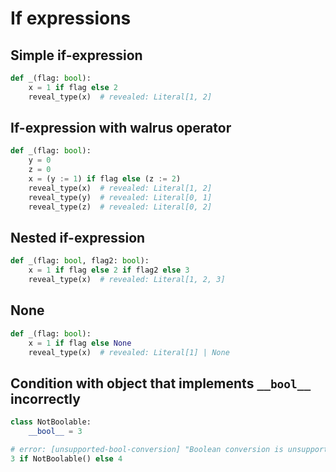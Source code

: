# If expressions

## Simple if-expression

```py
def _(flag: bool):
    x = 1 if flag else 2
    reveal_type(x)  # revealed: Literal[1, 2]
```

## If-expression with walrus operator

```py
def _(flag: bool):
    y = 0
    z = 0
    x = (y := 1) if flag else (z := 2)
    reveal_type(x)  # revealed: Literal[1, 2]
    reveal_type(y)  # revealed: Literal[0, 1]
    reveal_type(z)  # revealed: Literal[0, 2]
```

## Nested if-expression

```py
def _(flag: bool, flag2: bool):
    x = 1 if flag else 2 if flag2 else 3
    reveal_type(x)  # revealed: Literal[1, 2, 3]
```

## None

```py
def _(flag: bool):
    x = 1 if flag else None
    reveal_type(x)  # revealed: Literal[1] | None
```

## Condition with object that implements `__bool__` incorrectly

```py
class NotBoolable:
    __bool__ = 3

# error: [unsupported-bool-conversion] "Boolean conversion is unsupported for type `NotBoolable`; it incorrectly implements `__bool__`"
3 if NotBoolable() else 4
```

